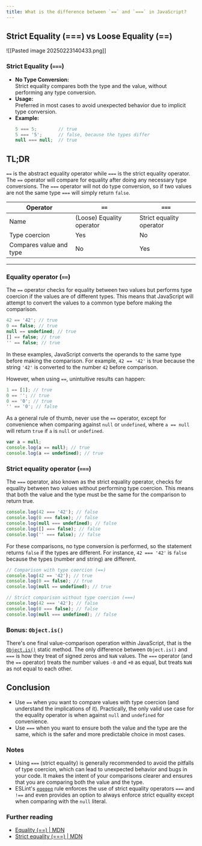 ```yaml
---
title: What is the difference between `==` and `===` in JavaScript?
---
```

## Strict Equality (===) vs Loose Equality (==)
![[Pasted image 20250223140433.png]]


### Strict Equality (`===`)
- **No Type Conversion:**  
  Strict equality compares both the type and the value, without performing any type conversion.
- **Usage:**  
  Preferred in most cases to avoid unexpected behavior due to implicit type conversion.
- **Example:**  
  ```js
  5 === 5;        // true
  5 === '5';      // false, because the types differ
  null === null;  // true


## TL;DR

`==` is the abstract equality operator while `===` is the strict equality operator. The `==` operator will compare for equality after doing any necessary type conversions. The `===` operator will not do type conversion, so if two values are not the same type `===` will simply return `false`.

| Operator | `==` | `===` |
| --- | --- | --- |
| Name | (Loose) Equality operator | Strict equality operator |
| Type coercion | Yes | No |
| Compares value and type | No | Yes |

---

### Equality operator (`==`)

The `==` operator checks for equality between two values but performs type coercion if the values are of different types. This means that JavaScript will attempt to convert the values to a common type before making the comparison.

```js
42 == '42'; // true
0 == false; // true
null == undefined; // true
[] == false; // true
'' == false; // true
```

In these examples, JavaScript converts the operands to the same type before making the comparison. For example, `42 == '42'` is true because the string `'42'` is converted to the number `42` before comparison.

However, when using `==`, unintuitive results can happen:

```js
1 == [1]; // true
0 == ''; // true
0 == '0'; // true
'' == '0'; // false
```

As a general rule of thumb, never use the `==` operator, except for convenience when comparing against `null` or `undefined`, where `a == null` will return `true` if `a` is `null` or `undefined`.

```js
var a = null;
console.log(a == null); // true
console.log(a == undefined); // true
```

### Strict equality operator (`===`)

The `===` operator, also known as the strict equality operator, checks for equality between two values without performing type coercion. This means that both the value and the type must be the same for the comparison to return true.

```js
console.log(42 === '42'); // false
console.log(0 === false); // false
console.log(null === undefined); // false
console.log([] === false); // false
console.log('' === false); // false
```

For these comparisons, no type conversion is performed, so the statement returns `false` if the types are different. For instance, `42 === '42'` is `false` because the types (number and string) are different.

```js
// Comparison with type coercion (==)
console.log(42 == '42'); // true
console.log(0 == false); // true
console.log(null == undefined); // true

// Strict comparison without type coercion (===)
console.log(42 === '42'); // false
console.log(0 === false); // false
console.log(null === undefined); // false
```

### Bonus: `Object.is()`

There's one final value-comparison operation within JavaScript, that is the [`Object.is()`](https://developer.mozilla.org/en-US/docs/Web/JavaScript/Reference/Global_Objects/Object/is) static method. The only difference between `Object.is()` and `===` is how they treat of signed zeros and `NaN` values. The `===` operator (and the `==` operator) treats the number values `-0` and `+0` as equal, but treats `NaN` as not equal to each other.

## Conclusion

- Use `==` when you want to compare values with type coercion (and understand the implications of it). Practically, the only valid use case for the equality operator is when against `null` and `undefined` for convenience.
- Use `===` when you want to ensure both the value and the type are the same, which is the safer and more predictable choice in most cases.

### Notes

- Using `===` (strict equality) is generally recommended to avoid the pitfalls of type coercion, which can lead to unexpected behavior and bugs in your code. It makes the intent of your comparisons clearer and ensures that you are comparing both the value and the type.
- ESLint's [`eqeqeq`](https://eslint.org/docs/latest/rules/eqeqeq) rule enforces the use of strict equality operators `===` and `!==` and even provides an option to always enforce strict equality except when comparing with the `null` literal.

### Further reading

- [Equality (==) | MDN](https://developer.mozilla.org/en-US/docs/Web/JavaScript/Reference/Operators/Equality)
- [Strict equality (===) | MDN](https://developer.mozilla.org/en-US/docs/Web/JavaScript/Reference/Operators/Strict_equality)